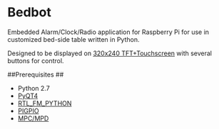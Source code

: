 # Bedbot #
Embedded Alarm/Clock/Radio application for Raspberry Pi for use in customized bed-side table written in Python.  

Designed to be displayed on [320x240 TFT+Touchscreen](https://www.adafruit.com/products/1601) with several buttons for control.


##Prerequisites ##

* Python 2.7
* [PyQT4](http://www.riverbankcomputing.com/software/pyqt/download)
* [RTL_FM_PYTHON](https://github.com/th0ma5w/rtl_fm_python)
* [PIGPIO](http://abyz.co.uk/rpi/pigpio/)
* [MPC/MPD](http://www.musicpd.org/clients/mpc/)
